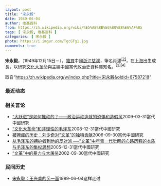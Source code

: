 ```yaml
---
layout: post
title: "宋永毅"
date: 1989-06-04
author: 维基百科
from: https://zh.wikipedia.org/wiki/%E5%AE%8B%E6%B0%B8%E6%AF%85
tags: [ 宋永毅, 维基百科 ]
categories: [ 宋永毅 ]
photo: https://i.imgur.com/TgcGTg1.jpg
comments: true
---
```

<div class="mw-parser-output">
<p><b>宋永毅</b>，（1949年12月15日<span class="useeditintro" title="Template:BLP editintro">－</span>），<a href="/wiki/%E7%B1%8D%E8%B2%AB" class="mw-redirect" title="籍貫">籍貫</a>中國<a href="/wiki/%E6%B5%99%E6%B1%9F" class="mw-redirect" title="浙江">浙江</a><a href="/wiki/%E6%85%88%E6%BA%AA" class="mw-redirect" title="慈溪">慈溪</a>，筆名肖瀟<sup id="cite_ref-2" class="reference"><a href="#cite_note-2">[2]</a></sup>，在<a href="/wiki/%E4%B8%8A%E6%B5%B7" class="mw-redirect" title="上海">上海</a>出生成長，以研究<a href="/wiki/%E6%96%87%E5%8C%96%E5%A4%A7%E9%9D%A9%E5%91%BD" title="文化大革命">文化大革命</a>與主編中國當代政治史資料庫知名。<sup id="cite_ref-Schackner_3-0" class="reference"><a href="#cite_note-Schackner-3">[3]</a></sup><sup id="cite_ref-:5_4-0" class="reference"><a href="#cite_note-:5-4">[4]</a></sup>
</p>
</div><noscript><img src="//zh.wikipedia.org/wiki/Special:CentralAutoLogin/start?type=1x1" alt="" title="" width="1" height="1" style="border: none; position: absolute;"></noscript>
<div class="printfooter">取自“<a dir="ltr" href="https://zh.wikipedia.org/w/index.php?title=宋永毅&amp;oldid=67587218">https://zh.wikipedia.org/w/index.php?title=宋永毅&amp;oldid=67587218</a>”</div><div id="recent-news"><h3>最近动态</h3><ul></ul></div><div id="open-opinion"><h3>相关言论</h3><ul><li><a href="https://nodebe4.github.io/opinion/2009-03-31/%E5%A4%A7%E8%B7%83%E8%BF%9B-%E6%98%AF%E5%A6%82%E4%BD%95%E6%8E%A8%E5%8A%A8%E7%9A%84-%E6%94%BF%E6%B2%BB%E8%BF%90%E5%8A%A8%E9%80%A0%E5%B0%B1%E7%9A%84%E6%81%90%E6%83%A7%E5%92%8C%E9%80%A0%E5%81%87%E9%A3%8E/" title="宋永毅">“大跃进”是如何推动的？——政治运动造就的恐惧和造假风</a><time>2009-03-31</time><a class="tag">當代中國研究</a></li>
<li><a href="https://nodebe4.github.io/opinion/2008-12-31/%E6%96%87%E5%8C%96%E5%A4%A7%E9%9D%A9%E5%91%BD-%E5%92%8C%E9%9D%9E%E7%90%86%E6%80%A7%E7%9A%84%E6%AF%9B%E6%B3%BD%E4%B8%9C/" title="宋永毅">“文化大革命”和非理性的毛泽东</a><time>2008-12-31</time><a class="tag">當代中國研究</a></li>
<li><a href="https://nodebe4.github.io/opinion/2006-09-30/%E8%A2%AB%E6%8E%A9%E8%97%8F%E7%9A%84%E5%8E%86%E5%8F%B2-%E5%88%98%E5%B0%91%E5%A5%87%E5%AF%B9-%E6%96%87%E9%9D%A9-%E7%9A%84%E7%8B%AC%E7%89%B9%E8%B4%A1%E7%8C%AE/" title="宋永毅">被掩藏的历史：刘少奇对“文革”的独特贡献</a><time>2006-09-30</time><a class="tag">當代中國研究</a></li>
<li><a href="https://nodebe4.github.io/opinion/2005-12-31/%E4%BB%8E%E6%AF%9B%E6%B3%BD%E4%B8%9C%E7%9A%84%E6%8B%A5%E6%8A%A4%E8%80%85%E5%88%B0%E4%BB%96%E7%9A%84%E5%8F%8D%E5%AF%B9%E6%B4%BE-%E6%96%87%E9%9D%A9-%E4%B8%AD%E5%B9%B4%E9%9D%92%E4%B8%80%E4%BB%A3%E8%A7%89%E9%86%92%E7%9A%84%E5%BF%83%E8%B7%AF%E5%8E%86%E7%A8%8B%E7%9A%84%E6%9C%AC%E8%B4%A8%E4%B8%8E%E6%AF%9B%E6%B3%BD%E4%B8%9C%E7%9A%84%E9%9B%86%E6%9D%83%E6%80%9D%E6%83%B3/" title="宋永毅">从毛泽东的拥护者到他的反对派 ──“文革”中年青一代觉醒的心路历程的本质与毛泽东的集权思想</a><time>2005-12-31</time><a class="tag">當代中國研究</a></li>
<li><a href="https://nodebe4.github.io/opinion/2002-09-30/%E6%96%87%E9%9D%A9-%E4%B8%AD%E7%9A%84%E6%9A%B4%E5%8A%9B%E4%B8%8E%E5%A4%A7%E5%B1%A0%E6%9D%80/" title="宋永毅">“文革”中的暴力与大屠杀</a><time>2002-09-30</time><a class="tag">當代中國研究</a></li>
</ul></div><div id="mjls-record"><h3>民间历史</h3><ul><li><a href="https://nodebe4.github.io/mjlsh/1989-06-04/%E5%AE%8B%E6%B0%B8%E6%AF%85-%E7%8E%8B%E5%85%89%E7%BE%8E%E7%9A%84%E5%8F%A6%E4%B8%80%E9%9D%A2/" title="宋永毅">宋永毅：王光美的另一面</a><time>1989-06-04</time><a class="tag">这样走过</a></li>
</ul></div>